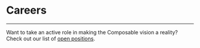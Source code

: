 # Careers

---

Want to take an active role in making the Composable vision a reality? Check out 
our list of [open positions](https://www.composable.finance/careers). 

